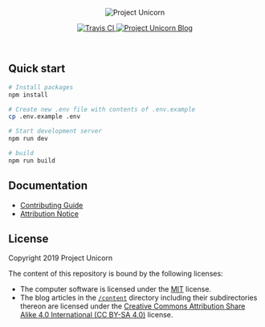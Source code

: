 <p align="center">
  <img src="./.github/logo.png" alt="Project Unicorn">
</p>

<p align="center">
  <a href="https://travis-ci.com/projectunic0rn/pub">
    <img src="https://travis-ci.com/projectunic0rn/pub.svg" alt="Travis CI">
  </a>

  <a href="https://projectunicorn.net/">
    <img src="https://img.shields.io/badge/website-https://projectunicorn.net/-blue.svg" alt="Project Unicorn Blog">
  </a>
</p>

<br />

## Quick start

```bash
# Install packages
npm install

# Create new .env file with contents of .env.example
cp .env.example .env

# Start development server
npm run dev

# build
npm run build
```

## Documentation

- [Contributing Guide](https://projectunicorn.net/blog/tag/contributing/)
- [Attribution Notice](NOTICE)

## License

Copyright 2019 Project Unicorn

The content of this repository is bound by the following licenses:

- The computer software is licensed under the [MIT](LICENSE.md) license.
- The blog articles in the [`/content`](/content) directory including their
  subdirectories thereon are licensed under the
  [Creative Commons Attribution Share Alike 4.0 International (CC BY-SA 4.0)](/content/LICENSE.md)
  license.
